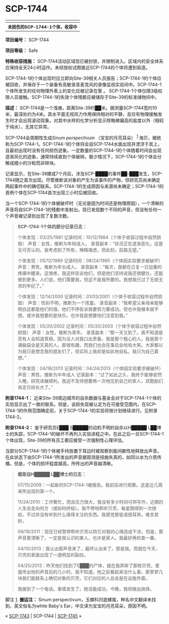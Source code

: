 # SCP-1744
                        



<table class='wiki-content-table'>
 <tr>
  <td colspan='2'
      rowspan='1' />
 </tr>
 <tr>
  <th colspan='2'
      rowspan='1'>
   <sup>&#26410;&#25439;&#20260;&#30340;SCP-1744-1&#20010;&#20307;&#65292;&#25910;&#23481;&#20013;</sup>
  </th>
 </tr>
</table>

**项目编号：** SCP-1744

**项目等级：** Safe

**特殊收容措施：**  SCP-1744活动区域现已被封锁，并限制进入。区域内的安全体系应保持全天24小时运作。未经授权试图接近SCP-1744的个体将遭到驱逐。

SCP-1744-1的个体出现时应立即向Site-39相关人员报告；SCP-1744-1的个体应被回收，并保存于一个装备有高敏录音麦克风的录像监视实验间中。SCP-1744-1个体所发生的任何物理外表上的变化应被记录在案
。
SCP-1744-1个体仅限3级权限人员接触。SCP-1744-1的失效个体残骸应被储存于Site-39的标准储物间中。

**描述：** SCP-1744是一个浅塘，距离Site-39约██米。据测量SCP-1744宽约10米，最深处约为4米。其水平面无视风力作用保持相对的平静，且仅有物理接触发生时才会出现波动现象。对其中水样的化学分析显示除略微偏高的盐度以外（相较于纯水），无其它异常。

SCP-1744会周期性生成*Sinum perspectivum* （宝宝的月亮耳朵）<sup class='footnoteref'>
 <a shape='rect' class='footnoteref' id='footnoteref-1' href='javascript:;' onclick='WIKIDOT.page.utils.scrollToReference(&apos;footnote-1&apos;)'>1</a>
</sup>海贝，被统称为SCP-1744-1。SCP-1744-1的个体将会自SCP-1744水面出现并漂浮于其上，且最初出现时没有任何损伤迹象。一定数量的SCP-1744-1的个体随着时间会出现逐渐风化的迹象，通常持续直到个体破碎。极少情况下，SCP-1744-1的个体会分解成细小的沙粒而非碎块。

记录显示，在Site-39建成7个月后，涉及SCP-████的事件██-███发生，SCP-1744随之首次出现。尽管推断该对象的产生为该事件的产物，但研究员尚未确定两起事件中的确切联系。SCP-1744-1的生成原因与来源尚未确定；SCP-1744-1的首例个体在SCP-1744首次出现三小时后被回收。

当一个SCP-1744-1的个体被破坏时（无论是因为时间还是物理原因），一个清晰的声音将自SCP-1744-1的残骸中发射出。现已发现数个不同的声音，但没有任何一个声音被记录到出现了复数次数。


> **SCP-1744-1个体的部分记录日志：** 
> 
> 个体发现：03/25/1981
记录时间：10/12/1984（个体于收容过程中自然损毁）
声音：女性，推断为年轻成人。
录音副本：“状况正在逐渐恶化，这是无可否认的。我考虑到了所有，殚精竭虑，但此刻，前路无望。”
> 
> 个体发现：05/12/1989
记录时间：08/24/1995（个体因实验要求被破坏）
声音：男性，推断为年长成人。
录音副本：“每次，我都在日复一日加重的疼痛中醒来。这很疼，我这样告诉他们，但是他们坚持说我还很健壮，还能做到更多。人们说，他们需要我，但这不是我所要的。我想我已过了无欲无求的年纪了。”
> 
> 个体发现：12/14/2000
记录时间：01/03/2001（个体于收容过程中自然损毁）
声音：性别不明，推断为一个孩童。
录音副本：“我希望父亲母亲能够明白这都是他们的错。他们不停告诉我要努力要成功。但也许我根本就不想。或许我想要的是快乐。也许我是想要他们注意到我。”
> 
> 个体发现：05/20/2002
记录时间：05/20/2003（个体于收容过程中自然损毁）
声音：女性，推断为青年。
录音副本：“那一天又到了。我不知道是否有人会知道真相，因为没人对我口出责备。我是那个粗心的人。我是那个满脑袋全是天真的人。那很有趣，而我们也会在事后会哈哈大笑。大家都以为我只是想念我的朋友们了，但实际上我却是如此地自私，我只为自己着想。”
> 
> 个体发现：04/18/2013
记录时间：04/24/2013（个体因实验要求被破坏）
声音：男性，推断为中年成人
记录副本：“过了如此之久，我终于能够安然入睡。研究进展顺利。我迫不及待想要再一次地见到自己的家人，双胞胎们肯定已经长大了。”
> 

**附录1744-1：** 近来Site-39周边城市的自杀数据与基金会对于SCP-1744-1个体的实验显示出了一致的联系。但是，该损失现被认定为在可接受范围内，在SCP-1744-1的作用范围确定前，关于SCP-1744-1的实验将按计划继续进行。见附录1744-2。

**附录1744-2：** 鉴于研究员E███ S█████的动机不明的自杀以H█████ L██博士的失踪，SCP-1744-1的破坏不再列入实验进程之中。在此之后一旦SCP-1744-1个体出现，Site-39的所有员工都应接受一次强制性心理评估。

当部分SCP-1744-1的个体被手持放置于耳边时被观察到能间歇性地释放出声音。在此状态下由SCP-1744-1所发出的声音据观测是扭曲失真的，如同以水为介质传播。但是，个体的损坏程度越高，所传出的声音越清晰。


> **截取自H█████ L██博士的日志：** 
> 
> 07/15/2009：一起新的SCP-1744-1被报告。我前往进行观察。这是近几周来所出现的第一个。
> 
> 11/24/2010：工作繁忙，而且压力很大，我没有多少时间可供写作，近期的人生会走向何方（或如何终结）。我不停地聆听贝壳，每星期得到一次授权，不过并没有听到什么值得关注的东西。我感觉那低语很耳熟，难言其妙。
> 
> 09/19/2011：现在已经暂停聆听贝壳以防它对我的心理造成干涉。但是，那声音更清晰了，一定是我认识的某人，也许是家人。我最好再检查一番。
> 
> 04/10/2013：我认出那声音来了，最终认出来了。那是我。而就在今天，贝壳的表面出现了一道明显的裂纹。
> 
> 04/25/2013：昨天他们找到了E███的尸体，就在我弄碎了那枚贝壳，里面传出他的声音后的几小时。我不知道。他之前看起来没什么事。那寥寥几块我们能联系上确切对象的贝壳，它们对应的人总会是在设施外面。
> 
> 我接到了一个电话。事情发生了。她没能成功。今晚，我将做出抉择。
> 


脚注
<a shape='rect' href='javascript:;' onclick='WIKIDOT.page.utils.scrollToReference(&apos;footnoteref-1&apos;)'>1</a>. **搬运注：** Sinum perspectivum，玉螺科凹底螺属，种名中文翻译未找到，英文俗名为white Baby's Ear，中文译为宝宝的月亮耳朵，原因不明。



« <a shape='rect' class='newpage' href='/scp-1743'>SCP-1743</a> | SCP-1744 | [SCP-1745](/scp-1745) »





                    